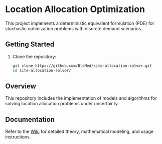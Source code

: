 # Location Allocation Optimization  

This project implements a deterministic equivalent formulation (PDE) for stochastic optimization problems with discrete demand scenarios.  

## Getting Started  

1. Clone the repository:  
   ```bash  
   git clone https://github.com/BlcMed/site-allocation-solver.git
   cd site-allocation-solver/
   ```  

## Overview  

This repository includes the implementation of models and algorithms for solving location allocation problems under uncertainty.  

## Documentation

Refer to the [Wiki](https://github.com/BlcMed/site-allocation-solver/wiki) for detailed theory, mathematical modeling, and usage instructions.  
